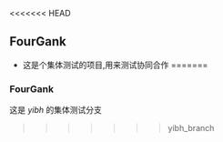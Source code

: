 <<<<<<< HEAD
## FourGank
*  这是个集体测试的项目,用来测试协同合作
=======
### FourGank
这是 *yibh* 的集体测试分支
>>>>>>> yibh_branch
